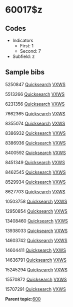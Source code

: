 # 60017$z

## Codes

-   Indicators
    -   First: 1
    -   Second: 7
-   Subfield: z

## Sample bibs

5250847 [Quicksearch](https://search.library.yale.edu/catalog/5250847) [VXWS](http://prodorbis.library.yale.edu:7014/vxws/GetHoldingsService?bibId=5250847)

5513266 [Quicksearch](https://search.library.yale.edu/catalog/5513266) [VXWS](http://prodorbis.library.yale.edu:7014/vxws/GetHoldingsService?bibId=5513266)

6231356 [Quicksearch](https://search.library.yale.edu/catalog/6231356) [VXWS](http://prodorbis.library.yale.edu:7014/vxws/GetHoldingsService?bibId=6231356)

7662365 [Quicksearch](https://search.library.yale.edu/catalog/7662365) [VXWS](http://prodorbis.library.yale.edu:7014/vxws/GetHoldingsService?bibId=7662365)

8355074 [Quicksearch](https://search.library.yale.edu/catalog/8355074) [VXWS](http://prodorbis.library.yale.edu:7014/vxws/GetHoldingsService?bibId=8355074)

8386932 [Quicksearch](https://search.library.yale.edu/catalog/8386932) [VXWS](http://prodorbis.library.yale.edu:7014/vxws/GetHoldingsService?bibId=8386932)

8386936 [Quicksearch](https://search.library.yale.edu/catalog/8386936) [VXWS](http://prodorbis.library.yale.edu:7014/vxws/GetHoldingsService?bibId=8386936)

8400592 [Quicksearch](https://search.library.yale.edu/catalog/8400592) [VXWS](http://prodorbis.library.yale.edu:7014/vxws/GetHoldingsService?bibId=8400592)

8451349 [Quicksearch](https://search.library.yale.edu/catalog/8451349) [VXWS](http://prodorbis.library.yale.edu:7014/vxws/GetHoldingsService?bibId=8451349)

8462545 [Quicksearch](https://search.library.yale.edu/catalog/8462545) [VXWS](http://prodorbis.library.yale.edu:7014/vxws/GetHoldingsService?bibId=8462545)

8529934 [Quicksearch](https://search.library.yale.edu/catalog/8529934) [VXWS](http://prodorbis.library.yale.edu:7014/vxws/GetHoldingsService?bibId=8529934)

8627703 [Quicksearch](https://search.library.yale.edu/catalog/8627703) [VXWS](http://prodorbis.library.yale.edu:7014/vxws/GetHoldingsService?bibId=8627703)

10503758 [Quicksearch](https://search.library.yale.edu/catalog/10503758) [VXWS](http://prodorbis.library.yale.edu:7014/vxws/GetHoldingsService?bibId=10503758)

12950854 [Quicksearch](https://search.library.yale.edu/catalog/12950854) [VXWS](http://prodorbis.library.yale.edu:7014/vxws/GetHoldingsService?bibId=12950854)

13408460 [Quicksearch](https://search.library.yale.edu/catalog/13408460) [VXWS](http://prodorbis.library.yale.edu:7014/vxws/GetHoldingsService?bibId=13408460)

13938033 [Quicksearch](https://search.library.yale.edu/catalog/13938033) [VXWS](http://prodorbis.library.yale.edu:7014/vxws/GetHoldingsService?bibId=13938033)

14603742 [Quicksearch](https://search.library.yale.edu/catalog/14603742) [VXWS](http://prodorbis.library.yale.edu:7014/vxws/GetHoldingsService?bibId=14603742)

14604411 [Quicksearch](https://search.library.yale.edu/catalog/14604411) [VXWS](http://prodorbis.library.yale.edu:7014/vxws/GetHoldingsService?bibId=14604411)

14636791 [Quicksearch](https://search.library.yale.edu/catalog/14636791) [VXWS](http://prodorbis.library.yale.edu:7014/vxws/GetHoldingsService?bibId=14636791)

15245294 [Quicksearch](https://search.library.yale.edu/catalog/15245294) [VXWS](http://prodorbis.library.yale.edu:7014/vxws/GetHoldingsService?bibId=15245294)

15570872 [Quicksearch](https://search.library.yale.edu/catalog/15570872) [VXWS](http://prodorbis.library.yale.edu:7014/vxws/GetHoldingsService?bibId=15570872)

15707291 [Quicksearch](https://search.library.yale.edu/catalog/15707291) [VXWS](http://prodorbis.library.yale.edu:7014/vxws/GetHoldingsService?bibId=15707291)

**Parent topic:**[600](../../tags/600/600.md)

